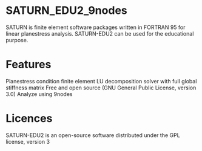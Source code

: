 # SATURN_EDU2_9nodes
SATURN is finite element software packages written in FORTRAN 95 for linear planestress analysis. SATURN-EDU2 can be used for the educational purpose. 
# Features
Planestress condition finite element
LU decomposition solver with full global stiffness matrix
Free and open source (GNU General Public License, version 3.0)
Analyze using 9nodes
# Licences
SATURN-EDU2 is an open-source software distributed under the GPL license, version 3

